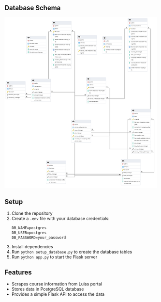 ## Database Schema
![Database Schema](data/schema.png)

## Setup

1. Clone the repository
2. Create a `.env` file with your database credentials:
   ```
   DB_NAME=postgres
   DB_USER=postgres
   DB_PASSWORD=your_password
   ```
3. Install dependencies
4. Run `python setup_database.py` to create the database tables
5. Run `python app.py` to start the Flask server

## Features

- Scrapes course information from Luiss portal
- Stores data in PostgreSQL database
- Provides a simple Flask API to access the data

